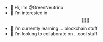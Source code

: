 - 👋 Hi, I’m @GreenNeutrino
- 👀 I’m interested in  $$🌱💞️🌱$$
- 🌱 I’m currently learning ... blockchain stuff
- 💞️ I’m looking to collaborate on ...cool stuff


